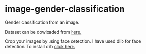 # image-gender-classification
Gender classification from an image.

Dataset can be dowloaded from [here.](https://susanqq.github.io/UTKFace/)

Crop your images by using face detection.
I have used dlib for face detection. To install dlib [click here.](https://www.pyimagesearch.com/2017/03/27/how-to-install-dlib/)
